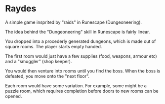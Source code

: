 # Raydes
A simple game insprited by "raids" in Runescape (Dungeoneering). 

The idea behind the "Dungeoneering" skill in Runescape is fairly linear.

You dropped into a procederly generated dungeons, which is made out of square rooms. The player starts empty handed.


The first room would just have a few supplies (food, weapons, armour etc) and a "smuggler" (shop keeper).

You would then venture into rooms until you find the boss. When the boss is defeated, you move onto the "next floor".

Each room would have some variation. For example, some might be a puzzle room, which requires completion before doors to new rooms can be opened.
